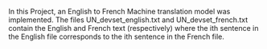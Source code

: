 In this Project, an English to French  Machine
translation model was implemented. The files UN_devset_english.txt and UN_devset_french.txt contain the
English and French text (respectively) where the ith sentence in the English file corresponds to the ith sentence in the French file.
